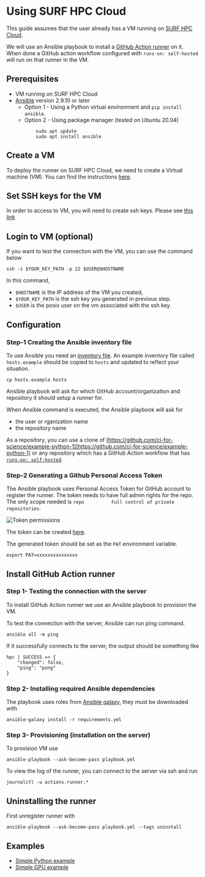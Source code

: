 # Using SURF HPC Cloud

This guide assumes that the user already has a VM running on [SURF HPC Cloud](https://www.surf.nl/en/hpc-cloud-your-flexible-compute-infrastructure).

We will use an Ansible playbook to install a [GitHub Action runner](https://help.github.com/en/actions/hosting-your-own-runners) on it. When done a GitHub action workflow configured with `runs-on: self-hosted` will run on that runner in the VM.

## Prerequisites

* VM running on SURF HPC Cloud
* [Ansible](https://docs.ansible.com/ansible/latest/installation_guide/intro_installation.html) version 2.9.10 or later
  * Option 1 - Using a Python virtual environment and
    `pip install ansible`.
  * Option 2 - Using package manager (tested on Ubuntu 20.04)
    ```shell
        sudo apt update
        sudo apt install ansible
    ```

## Create a VM

To deploy the runner on SURF HPC Cloud, we need to create a Virtual machine (VM).
You can find the instructions [here](https://doc.hpccloud.surfsara.nl/).

## Set SSH keys for the VM

In order to access to VM, you will need to create ssh keys. Please see [this link](https://doc.hpccloud.surfsara.nl/SSHkey)

## Login to VM (optional)

If you want to test the connection with the VM, you can use the command below

```shell
ssh -i $YOUR_KEY_PATH -p 22 $USER@$HOSTNAME
```

In this command,

- `$HOSTNAME` is the IP address of the VM you created,
- `$YOUR_KEY_PATH` is the ssh key you generated in previous step.
- `$USER` is the posix user on the vm associated with the ssh key.

## Configuration

### Step-1 Creating the Ansible inventory file

To use Ansible you need an [inventory file](https://docs.ansible.com/ansible/latest/user_guide/intro_inventory.html). An example inventory file called `hosts.example` should be copied to `hosts` and updated to reflect your situation.

```shell
cp hosts.example hosts
```

Ansible playbook will ask for which GitHub account/organization and repository it should setup a runner for.

When Ansible command is executed, the Ansible playbook will ask for

- the user or rganization name
- the repository name

As a repository, you can use a clone of [https://github.com/ci-for-science/example-python-1](https://github.com/ci-for-science/example-python-1) or any repository which has a GitHub Action workflow that has [`runs-on: self-hosted`](https://github.com/ci-for-science/example-python-1/blob/4dea9c4f32a9bfcfcf166eb631c7aed3b2097d6c/.github/workflows/ci.yml#L15).

### Step-2 Generating a Github Personal Access Token

The Ansible playbook uses Personal Access Token for GitHub account to register the runner.
The token needs to have full admin rights for the repo. The only scope needed is `repo          Full control of private repositories`.

![Token permissions](/images/token_permissions.png)

The token can be created [here](https://github.com/settings/tokens).

The generated token should be set as the `PAT` environment variable.

```shell
export PAT=xxxxxxxxxxxxxxx
```

## Install GitHub Action runner

### Step 1- Testing the connection with the server
To install GitHub Action runner we use an Ansible playbook to provision the VM.

To test the connection with the server, Ansible can run ping command.

```shell
ansible all -m ping
```

If it successfully connects to the server, the output should be something like

```shell
hpc | SUCCESS => {
    "changed": false,
    "ping": "pong"
}
```

### Step 2- Installing required Ansible dependencies

The playbook uses roles from [Ansible galaxy](https://galaxy.ansible.com/), they must be downloaded with

```shell
ansible-galaxy install -r requirements.yml
```

### Step 3- Provisioning (installation on the server)

To provision VM use

```shell
ansible-playbook --ask-become-pass playbook.yml
```

To view the log of the runner, you can connect to the server via ssh and run

```shell
journalctl -u actions.runner.*
```

## Uninstalling the runner

First unregister runner with

```shell
ansible-playbook --ask-become-pass playbook.yml --tags uninstall
```

## Examples

- [Simple Python example](https://github.com/ci-for-science/example-python-1)
- [Simple GPU example](https://github.com/ci-for-science/example-gpu-houston)
